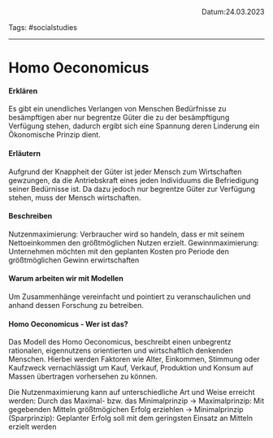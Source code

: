 <p align="right">Datum:24.03.2023</p>

Tags: #socialstudies 

---
# Homo Oeconomicus
#### Erklären
Es gibt ein unendliches Verlangen von Menschen Bedürfnisse zu besämpftigen aber nur begrentze Güter die zu der besämpftigung Verfügung stehen, dadurch ergibt sich eine Spannung deren Linderung ein Ökonomische Prinzip dient.

#### Erläutern
Aufgrund der Knappheit der Güter ist jeder Mensch zum Wirtschaften gewzungen, da die Antriebskraft eines jeden Individuums die Befriedigung seiner Bedürnisse ist. Da dazu jedoch nur begrentze Güter zur Verfügung stehen, muss der Mensch wirtschaften.

#### Beschreiben
Nutzenmaximierung: Verbraucher wird so handeln, dass er mit seinem Nettoeinkommen den größtmöglichen Nutzen erzielt.
Gewinnmaximierung: Unternehmen möchten mit den geplanten Kosten pro Periode den größtmöglichen Gewinn erwirtschaften

#### Warum arbeiten wir mit Modellen
Um Zusammenhänge vereinfacht und pointiert zu veranschaulichen und anhand dessen Forschung zu betreiben.

#### Homo Oeconomicus - Wer ist das?
Das Modell des Homo Oeconomicus, beschreibt einen unbegrentz rationalen, eigennutzens orientierten und wirtschaftlich denkenden Menschen. Hierbei werden Faktoren wie Alter, Einkommen, Stimmung oder Kaufzweck vernachlässigt um Kauf, Verkauf, Produktion und Konsum auf Massen übertragen vorhersehen zu können.   

Die Nutzenmaximierung kann auf unterschiedliche Art und Weise erreicht werden: Durch das Maximal- bzw. das Minimalprinzip
→ Maximalprinzip: Mit gegebenden Mitteln größtmögichen Erfolg erziehlen
→ Minimalprinzip (Sparprinzip): Geplanter Erfolg soll mit dem geringsten Einsatz an Mitteln erzielt werden